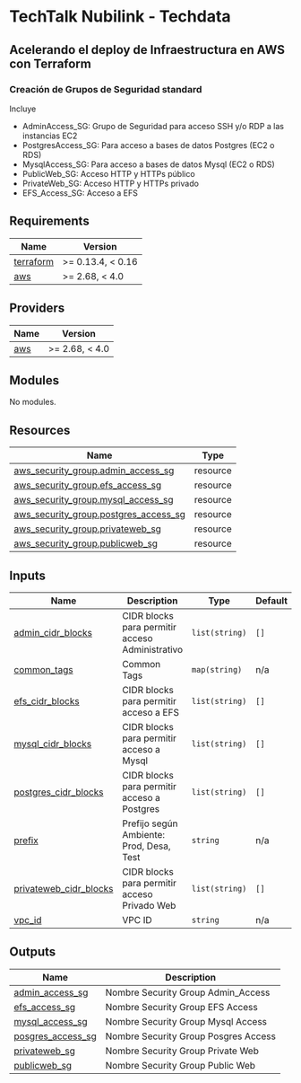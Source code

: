 # TechTalk Nubilink - Techdata

## Acelerando el deploy de Infraestructura en AWS con Terraform

### Creación de Grupos de Seguridad standard

Incluye

- AdminAccess_SG: Grupo de Seguridad para acceso SSH y/o RDP a las instancias EC2
- PostgresAccess_SG: Para acceso a bases de datos Postgres (EC2 o RDS)
- MysqlAccess_SG: Para acceso a bases de datos Mysql (EC2 o RDS)
- PublicWeb_SG: Acceso HTTP y HTTPs público
- PrivateWeb_SG: Acceso HTTP y HTTPs privado
- EFS_Access_SG: Acceso a EFS

<!-- BEGINNING OF PRE-COMMIT-TERRAFORM DOCS HOOK -->
## Requirements

| Name | Version |
|------|---------|
| <a name="requirement_terraform"></a> [terraform](#requirement\_terraform) | >= 0.13.4, < 0.16 |
| <a name="requirement_aws"></a> [aws](#requirement\_aws) | >= 2.68, < 4.0 |

## Providers

| Name | Version |
|------|---------|
| <a name="provider_aws"></a> [aws](#provider\_aws) | >= 2.68, < 4.0 |

## Modules

No modules.

## Resources

| Name | Type |
|------|------|
| [aws_security_group.admin_access_sg](https://registry.terraform.io/providers/hashicorp/aws/latest/docs/resources/security_group) | resource |
| [aws_security_group.efs_access_sg](https://registry.terraform.io/providers/hashicorp/aws/latest/docs/resources/security_group) | resource |
| [aws_security_group.mysql_access_sg](https://registry.terraform.io/providers/hashicorp/aws/latest/docs/resources/security_group) | resource |
| [aws_security_group.postgres_access_sg](https://registry.terraform.io/providers/hashicorp/aws/latest/docs/resources/security_group) | resource |
| [aws_security_group.privateweb_sg](https://registry.terraform.io/providers/hashicorp/aws/latest/docs/resources/security_group) | resource |
| [aws_security_group.publicweb_sg](https://registry.terraform.io/providers/hashicorp/aws/latest/docs/resources/security_group) | resource |

## Inputs

| Name | Description | Type | Default | Required |
|------|-------------|------|---------|:--------:|
| <a name="input_admin_cidr_blocks"></a> [admin\_cidr\_blocks](#input\_admin\_cidr\_blocks) | CIDR blocks para permitir acceso Administrativo | `list(string)` | `[]` | no |
| <a name="input_common_tags"></a> [common\_tags](#input\_common\_tags) | Common Tags | `map(string)` | n/a | yes |
| <a name="input_efs_cidr_blocks"></a> [efs\_cidr\_blocks](#input\_efs\_cidr\_blocks) | CIDR blocks para permitir acceso a EFS | `list(string)` | `[]` | no |
| <a name="input_mysql_cidr_blocks"></a> [mysql\_cidr\_blocks](#input\_mysql\_cidr\_blocks) | CIDR blocks para permitir acceso a Mysql | `list(string)` | `[]` | no |
| <a name="input_postgres_cidr_blocks"></a> [postgres\_cidr\_blocks](#input\_postgres\_cidr\_blocks) | CIDR blocks para permitir acceso a Postgres | `list(string)` | `[]` | no |
| <a name="input_prefix"></a> [prefix](#input\_prefix) | Prefijo según Ambiente: Prod, Desa, Test | `string` | n/a | yes |
| <a name="input_privateweb_cidr_blocks"></a> [privateweb\_cidr\_blocks](#input\_privateweb\_cidr\_blocks) | CIDR blocks para permitir acceso Privado Web | `list(string)` | `[]` | no |
| <a name="input_vpc_id"></a> [vpc\_id](#input\_vpc\_id) | VPC ID | `string` | n/a | yes |

## Outputs

| Name | Description |
|------|-------------|
| <a name="output_admin_access_sg"></a> [admin\_access\_sg](#output\_admin\_access\_sg) | Nombre Security Group Admin\_Access |
| <a name="output_efs_access_sg"></a> [efs\_access\_sg](#output\_efs\_access\_sg) | Nombre Security Group EFS Access |
| <a name="output_mysql_access_sg"></a> [mysql\_access\_sg](#output\_mysql\_access\_sg) | Nombre Security Group Mysql Access |
| <a name="output_posgres_access_sg"></a> [posgres\_access\_sg](#output\_posgres\_access\_sg) | Nombre Security Group Posgres Access |
| <a name="output_privateweb_sg"></a> [privateweb\_sg](#output\_privateweb\_sg) | Nombre Security Group Private Web |
| <a name="output_publicweb_sg"></a> [publicweb\_sg](#output\_publicweb\_sg) | Nombre Security Group Public Web |
<!-- END OF PRE-COMMIT-TERRAFORM DOCS HOOK -->